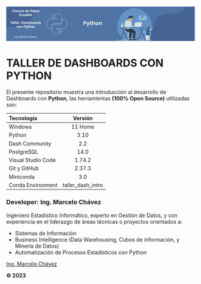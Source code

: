 
<p align="center"><img src="assets/python-banner_1.png"/></p>

# TALLER DE DASHBOARDS CON PYTHON <br>
El presente repositorio muestra una introducción al desarrollo de Dashboards con **Python**, las herramientas **(100% Open Source)** utilizadas son:

| Tecnología         | Versión           |
| :---               | :----:            |
| Windows            | 11 Home           |
| Python             | 3.10              |
| Dash Community     | 2.2               |
| PostgreSQL         | 14.0              |
| Visual Studio Code | 1.74.2            |
| Git y GitHub       | 2.37.3            |
| Miniconda          | 3.0               |
| Conda Environment  | taller_dash_intro |
### Developer: Ing. Marcelo Chávez <br>
Ingeniero Estadístico Informático, experto en Gestión de Datos, y con experiencia en el liderazgo de áreas técnicas o proyectos orientados a:

* Sistemas de Información
* Business Intelligence (Data Warehousing, Cubos de información, y Minería de Datos)
* Automatización de Procesos Estadísticos con Python

[Ing. Marcelo Chávez](https://www.linkedin.com/in/marcelochavezec/)

**© 2023**